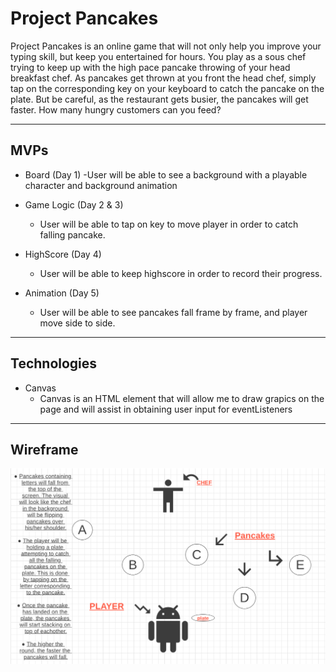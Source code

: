 # Project Pancakes

Project Pancakes is an online game that will not only help you improve your typing skill, but keep you entertained for hours. You play as a sous chef trying to keep up with the high pace pancake throwing of your head breakfast chef. As pancakes get thrown at you front the head chef, simply tap on the corresponding key on your keyboard to catch the pancake on the plate. But be careful, as the restaurant gets busier, the pancakes will get faster. How many hungry customers can you feed? 

___

## MVPs
* Board (Day 1)
  -User will be able to see a background with a playable character and background animation

* Game Logic (Day 2 & 3)
  - User will be able to tap on key to move player in order to catch falling pancake.

* HighScore (Day 4)
  - User will be able to keep highscore in order to record their progress.

* Animation (Day 5)
  - User will be able to see pancakes fall frame by frame, and player move side to side. 

___

## Technologies

* Canvas
  - Canvas is an HTML element that will allow me to draw grapics on the page and will assist in obtaining user input for eventListeners
___

## Wireframe

![Concept Image](./img/Wireframe.png)